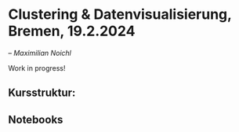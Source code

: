 # Clustering & Datenvisualisierung, Bremen, 19.2.2024

*– Maximilian Noichl*

Work in progress!



## Kursstruktur:






## Notebooks
